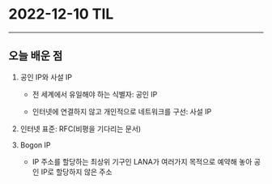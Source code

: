 # 2022-12-10 TIL

---

## 오늘 배운 점

1. 공인 IP와 사설 IP
    - 전 세계에서 유일해야 하는 식별자: 공인 IP

    - 인터넷에 연결하지 않고 개인적으로 네트워크를 구선: 사설 IP

2. 인터넷 표준: RFC(비평을 기다리는 문서)

3. Bogon IP
    - IP 주소를 할당하는 최상위 기구인 LANA가 여러가지 목적으로 예약해 놓아 공인 IP로 할당하지 않은 주소